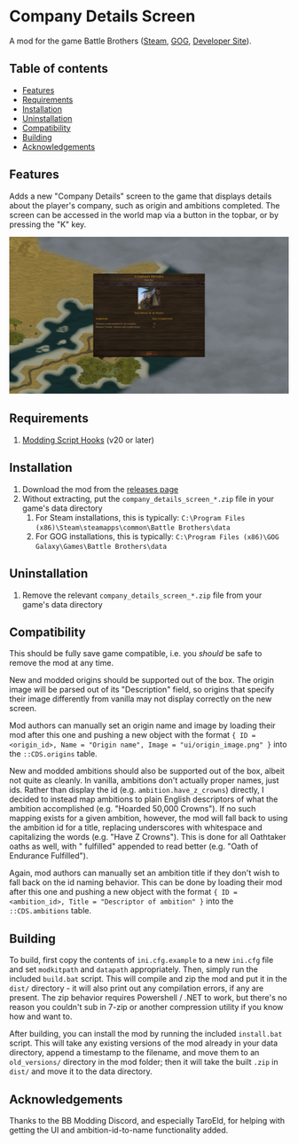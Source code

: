 # Company Details Screen

A mod for the game Battle Brothers ([Steam](https://store.steampowered.com/app/365360/Battle_Brothers/), [GOG](https://www.gog.com/game/battle_brothers), [Developer Site](http://battlebrothersgame.com/buy-battle-brothers/)).

## Table of contents

-   [Features](#features)
-   [Requirements](#requirements)
-   [Installation](#installation)
-   [Uninstallation](#uninstallation)
-   [Compatibility](#compatibility)
-   [Building](#building)
-   [Acknowledgements](#acknowledgements)

## Features

Adds a new "Company Details" screen to the game that displays details about the player's company, such as origin and ambitions completed. The screen can be accessed in the world map via a button in the topbar, or by pressing the "K" key.

<img src="./readme_assets/ss.jpg" width="1200">

## Requirements

1) [Modding Script Hooks](https://www.nexusmods.com/battlebrothers/mods/42) (v20 or later)

## Installation

1) Download the mod from the [releases page](https://github.com/jcsato/company_details_screen/releases/latest)
2) Without extracting, put the `company_details_screen_*.zip` file in your game's data directory
    1) For Steam installations, this is typically: `C:\Program Files (x86)\Steam\steamapps\common\Battle Brothers\data`
    2) For GOG installations, this is typically: `C:\Program Files (x86)\GOG Galaxy\Games\Battle Brothers\data`

## Uninstallation

1) Remove the relevant `company_details_screen_*.zip` file from your game's data directory

## Compatibility

This should be fully save game compatible, i.e. you _should_ be safe to remove the mod at any time.

New and modded origins should be supported out of the box. The origin image will be parsed out of its "Description" field, so origins that specify their image differently from vanilla may not display correctly on the new screen.

Mod authors can manually set an origin name and image by loading their mod after this one and pushing a new object with the format `{ ID = <origin_id>, Name = "Origin name", Image = "ui/origin_image.png" }` into the `::CDS.origins` table.

New and modded ambitions should also be supported out of the box, albeit not quite as cleanly. In vanilla, ambitions don't actually proper names, just ids. Rather than display the id (e.g. `ambition.have_z_crowns`) directly, I decided to instead map ambitions to plain English descriptors of what the ambition accomplished (e.g. "Hoarded 50,000 Crowns"). If no such mapping exists for a given ambition, however, the mod will fall back to using the ambition id for a title, replacing underscores with whitespace and capitalizing the words (e.g. "Have Z Crowns"). This is done for all Oathtaker oaths as well, with " fulfilled" appended to read better (e.g. "Oath of Endurance Fulfilled").

Again, mod authors can manually set an ambition title if they don't wish to fall back on the id naming behavior. This can be done by loading their mod after this one and pushing a new object with the format `{ ID = <ambition_id>, Title = "Descriptor of ambition" }` into the `::CDS.ambitions` table.

## Building

To build, first copy the contents of `ini.cfg.example` to a new `ini.cfg` file and set `modkitpath` and `datapath` appropriately. Then, simply run the included `build.bat` script. This will compile and zip the mod and put it in the `dist/` directory - it will also print out any compilation errors, if any are present. The zip behavior requires Powershell / .NET to work, but there's no reason you couldn't sub in 7-zip or another compression utility if you know how and want to.

After building, you can install the mod by running the included `install.bat` script. This will take any existing versions of the mod already in your data directory, append a timestamp to the filename, and move them to an `old_versions/` directory in the mod folder; then it will take the built `.zip` in `dist/` and move it to the data directory.

## Acknowledgements

Thanks to the BB Modding Discord, and especially TaroEld, for helping with getting the UI and ambition-id-to-name functionality added.
